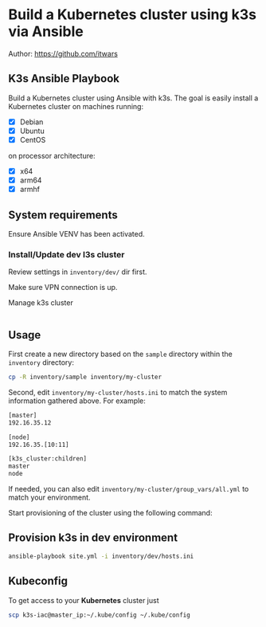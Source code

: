 # Build a Kubernetes cluster using k3s via Ansible

Author: <https://github.com/itwars>

## K3s Ansible Playbook

Build a Kubernetes cluster using Ansible with k3s. The goal is easily install a Kubernetes cluster on machines running:

- [X] Debian
- [X] Ubuntu
- [X] CentOS

on processor architecture:

- [X] x64
- [X] arm64
- [X] armhf

## System requirements
Ensure Ansible VENV has been activated.
### Install/Update dev l3s cluster
Review settings in `inventory/dev/` dir first.

Make sure VPN connection is up.

Manage k3s cluster
```

```

## Usage

First create a new directory based on the `sample` directory within the `inventory` directory:

```bash
cp -R inventory/sample inventory/my-cluster
```

Second, edit `inventory/my-cluster/hosts.ini` to match the system information gathered above. For example:

```bash
[master]
192.16.35.12

[node]
192.16.35.[10:11]

[k3s_cluster:children]
master
node
```

If needed, you can also edit `inventory/my-cluster/group_vars/all.yml` to match your environment.

Start provisioning of the cluster using the following command:

## Provision k3s in dev environment
```bash
ansible-playbook site.yml -i inventory/dev/hosts.ini
```

## Kubeconfig
To get access to your **Kubernetes** cluster just

```bash
scp k3s-iac@master_ip:~/.kube/config ~/.kube/config
```

